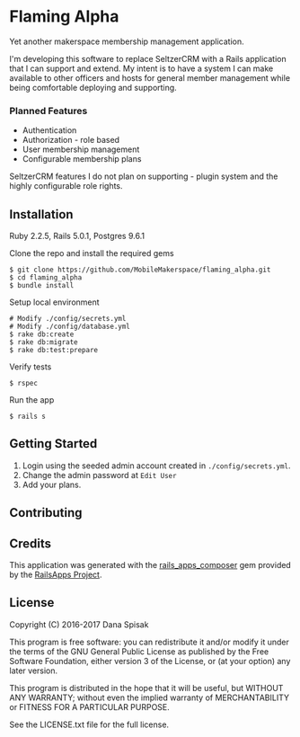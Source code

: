 Flaming Alpha
================

Yet another makerspace membership management application.

I'm developing this software to replace SeltzerCRM with a Rails application that I can support and extend. My intent is to have a system I can make available to other officers and hosts for general member management while being comfortable deploying and supporting.

### Planned Features
* Authentication
* Authorization - role based
* User membership management
* Configurable membership plans

SeltzerCRM features I do not plan on supporting - plugin system and the highly configurable role rights.

## Installation
Ruby 2.2.5,
Rails 5.0.1,
Postgres 9.6.1

Clone the repo and install the required gems

    $ git clone https://github.com/MobileMakerspace/flaming_alpha.git
    $ cd flaming_alpha
    $ bundle install

Setup local environment

    # Modify ./config/secrets.yml
    # Modify ./config/database.yml
    $ rake db:create
    $ rake db:migrate
    $ rake db:test:prepare

Verify tests

    $ rspec

Run the app

    $ rails s

## Getting Started
1. Login using the seeded admin account created in `./config/secrets.yml`.
1. Change the admin password at `Edit User`
1. Add your plans.

## Contributing


## Credits
This application was generated with the [rails_apps_composer](https://github.com/RailsApps/rails_apps_composer) gem
provided by the [RailsApps Project](http://railsapps.github.io/).

## License
Copyright (C) 2016-2017 Dana Spisak

This program is free software: you can redistribute it and/or modify it under the terms of the GNU General Public License as published by the Free Software Foundation, either version 3 of the License, or (at your option) any later version.

This program is distributed in the hope that it will be useful, but WITHOUT ANY WARRANTY; without even the implied warranty of MERCHANTABILITY or FITNESS FOR A PARTICULAR PURPOSE.

See the LICENSE.txt file for the full license.
